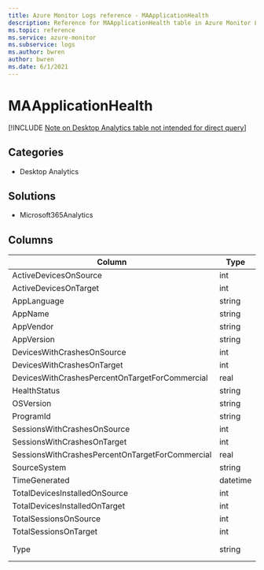 ```yaml
---
title: Azure Monitor Logs reference - MAApplicationHealth
description: Reference for MAApplicationHealth table in Azure Monitor Logs.
ms.topic: reference
ms.service: azure-monitor
ms.subservice: logs
ms.author: bwren
author: bwren
ms.date: 6/1/2021
---
```


# MAApplicationHealth

[!INCLUDE [Note on Desktop Analytics table not intended for direct query](../../includes/azure-monitor-reference-ma-tables.md)]

## Categories

- Desktop Analytics
## Solutions

- Microsoft365Analytics




## Columns

|Column|Type|Description|
|---|---|---|
|ActiveDevicesOnSource|int||
|ActiveDevicesOnTarget|int||
|AppLanguage|string||
|AppName|string||
|AppVendor|string||
|AppVersion|string||
|DevicesWithCrashesOnSource|int||
|DevicesWithCrashesOnTarget|int||
|DevicesWithCrashesPercentOnTargetForCommercial|real||
|HealthStatus|string||
|OSVersion|string||
|ProgramId|string||
|SessionsWithCrashesOnSource|int||
|SessionsWithCrashesOnTarget|int||
|SessionsWithCrashesPercentOnTargetForCommercial|real||
|SourceSystem|string||
|TimeGenerated|datetime||
|TotalDevicesInstalledOnSource|int||
|TotalDevicesInstalledOnTarget|int||
|TotalSessionsOnSource|int||
|TotalSessionsOnTarget|int||
|Type|string|The name of the table|

